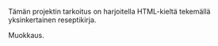 Tämän projektin tarkoitus on harjoitella HTML-kieltä tekemällä yksinkertainen reseptikirja.

Muokkaus.